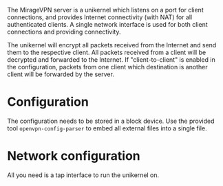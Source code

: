 The MirageVPN server is a unikernel which listens on a port for client
connections, and provides Internet connectivity (with NAT) for all
authenticated clients. A single network interface is used for both client
connections and providing connectivity.

The unikernel will encrypt all packets received from the Internet and send
them to the respective client. All packets received from a client will be
decrypted and forwarded to the Internet. If "client-to-client" is enabled
in the configuration, packets from one client which destination is another
client will be forwarded by the server.

# Configuration

The configuration needs to be stored in a block device. Use the provided
tool `openvpn-config-parser` to embed all external files into a single file.

# Network configuration

All you need is a tap interface to run the unikernel on. 
